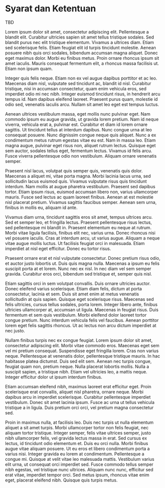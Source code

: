# Syarat dan Ketentuan

TBD

Lorem ipsum dolor sit amet, consectetur adipiscing elit. Pellentesque a blandit elit. Curabitur ultricies sapien sit amet tellus tristique sodales. Sed blandit purus nec elit tristique elementum. Vivamus a ultrices diam. Etiam sed scelerisque felis. Etiam feugiat elit id turpis tincidunt molestie. Aenean posuere nibh quis orci sodales, bibendum accumsan magna aliquet. Donec eget maximus dolor. Morbi eu finibus metus. Proin ornare rhoncus ipsum sit amet iaculis. Mauris consequat fermentum elit, a rhoncus massa facilisis ut. Etiam non ipsum quam.

Integer quis felis neque. Etiam non ex vel augue dapibus porttitor et ac leo. Maecenas diam nisl, vulputate sed tincidunt ac, blandit id nisl. Curabitur tristique, nisi in accumsan consectetur, quam enim vehicula eros, sed imperdiet odio mi nec nibh. Integer euismod tincidunt risus, in hendrerit arcu tempus id. Nam dapibus eleifend laoreet. Praesent purus quam, molestie id odio sed, venenatis iaculis arcu. Nullam sit amet leo eget est tempus luctus.

Aenean ultrices vestibulum massa, eget mollis nunc pulvinar eget. Nam commodo ipsum eu augue gravida, ut gravida lorem pretium. Nam id neque viverra, vehicula erat a, pulvinar est. Curabitur et diam id lorem ornare sagittis. Ut tincidunt tellus at interdum dapibus. Nunc congue urna at leo consequat posuere. Nunc dignissim congue neque quis aliquet. Nunc a ex condimentum metus rutrum egestas vitae eu est. Nam in massa leo. Etiam magna augue, pulvinar eget risus non, aliquet rutrum lectus. Quisque eget sem auctor, sodales tellus eget, fermentum lectus. Vivamus id felis arcu. Fusce viverra pellentesque odio non vestibulum. Aliquam ornare venenatis semper.

Praesent nisl lacus, volutpat quis semper quis, venenatis quis dolor. Maecenas a aliquet mi, vitae porta magna. Morbi lacinia lacus urna, sed sollicitudin lacus euismod quis. Vivamus vulputate risus quis tincidunt interdum. Nam mollis at augue pharetra vestibulum. Praesent sed dapibus tortor. Etiam ipsum risus, euismod accumsan libero non, varius ullamcorper mauris. Fusce sed lectus ac quam laoreet finibus. Aenean at est molestie nisl placerat pretium. Vivamus sagittis faucibus semper. Aenean sem urna, finibus in mollis eu, aliquam id ante.

Vivamus diam urna, tincidunt sagittis eros sit amet, tempus ultrices arcu. Sed et semper leo, et fringilla lectus. Praesent pellentesque risus lectus, sed pellentesque mi blandit in. Praesent elementum eu neque at rutrum. Morbi vitae ligula facilisis, finibus elit nec, varius urna. Donec rhoncus nisi vel posuere iaculis. Cras at interdum arcu, ut varius augue. Aliquam a neque vitae augue mollis luctus. Ut facilisis feugiat orci in malesuada. Etiam imperdiet at nisl eget efficitur. Donec eu tortor risus.

Praesent ornare erat et nisl vulputate consectetur. Donec pretium risus odio, et auctor justo lobortis ut. Duis quis magna nulla. Maecenas a ipsum eu felis suscipit porta at et lorem. Nunc nec ex nisl. In nec diam vel sem semper gravida. Curabitur eros orci, bibendum sed tristique et, semper quis nisl.

Etiam sagittis orci in sem volutpat convallis. Duis ornare ultricies auctor. Donec eleifend varius scelerisque. Etiam diam felis, dictum at porta consectetur, lacinia et sem. Duis sit amet enim at metus venenatis sollicitudin at quis sapien. Quisque eget scelerisque risus. Maecenas sed felis ultricies, cursus tellus sodales, porta lorem. Integer libero ante, finibus ultricies ullamcorper at, accumsan ut ligula. Maecenas in feugiat risus. Duis fermentum et sem quis vestibulum. Morbi eleifend dolor laoreet tortor congue pretium. Nunc interdum vehicula felis vel faucibus. Aenean porttitor lorem eget felis sagittis rhoncus. Ut ac lectus non arcu dictum imperdiet at nec justo.

Nullam finibus turpis nec ex congue feugiat. Lorem ipsum dolor sit amet, consectetur adipiscing elit. Morbi vitae commodo eros. Maecenas eget sem vel mi pretium consequat. Suspendisse eget fringilla lorem. Cras non varius neque. Pellentesque at venenatis dolor, pellentesque tristique mauris. In hac habitasse platea dictumst. Duis sed elit sem. Aenean nec turpis congue, feugiat quam non, pretium neque. Nulla placerat lobortis mollis. Nulla a suscipit sapien, a tristique nibh. Etiam vel ultricies leo, a mattis neque. Integer efficitur dolor ut ipsum interdum finibus.

Etiam accumsan eleifend nibh, maximus laoreet erat efficitur eget. Proin scelerisque erat convallis, aliquet nisl pharetra, ornare neque. Morbi dapibus arcu in imperdiet scelerisque. Curabitur pellentesque imperdiet vestibulum. Donec sit amet lacinia ipsum. Fusce ac urna ut tellus vehicula tristique a in ligula. Duis pretium orci orci, vel pretium magna consectetur sed.

Proin in maximus nulla, at facilisis leo. Duis nec turpis ut nulla elementum aliquet a sit amet turpis. Morbi ullamcorper tortor non felis feugiat, nec aliquam tortor tristique. Integer semper, felis vitae ultrices semper, justo nibh ullamcorper felis, vel gravida lectus massa in erat. Sed cursus ex lectus, id tincidunt odio elementum et. Duis eu orci nulla. Morbi finibus augue vitae aliquam posuere. Ut eu eros et libero condimentum porta a varius nisi. Integer gravida eu lorem at condimentum. Pellentesque a congue mi. Quisque at velit vitae leo malesuada mattis. Vestibulum varius elit urna, ut consequat orci imperdiet sed. Fusce commodo tellus semper nibh egestas, vel tristique nunc ultrices. Aliquam nunc nunc, efficitur sed erat vitae, imperdiet tempor orci. Sed metus ipsum, rhoncus vitae enim eget, placerat eleifend nibh. Quisque quis turpis metus.
